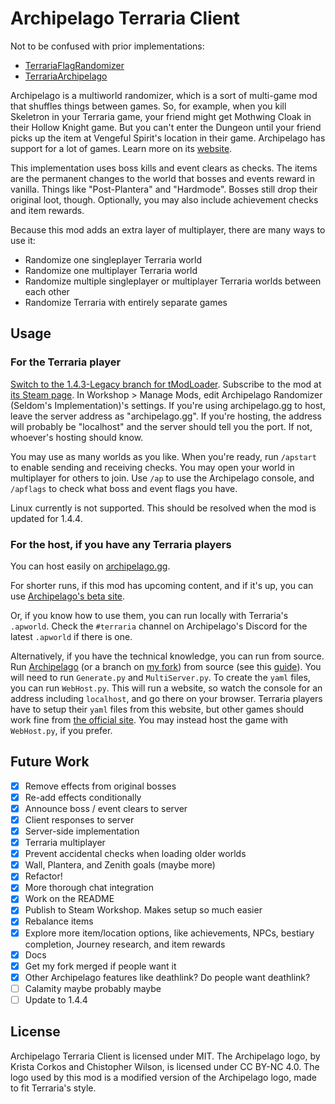 # Archipelago Terraria Client

Not to be confused with prior implementations:

- [TerrariaFlagRandomizer](https://github.com/Cronus-waters/TerrariaFlagRandomizer)
- [TerrariaArchipelago](https://github.com/Whoneedspacee/TerrariaArchipelago)

Archipelago is a multiworld randomizer, which is a sort of multi-game mod that shuffles things
between games. So, for example, when you kill Skeletron in your Terraria game, your friend might get
Mothwing Cloak in their Hollow Knight game. But you can't enter the Dungeon until your friend picks
up the item at Vengeful Spirit's location in their game. Archipelago has support for a lot of games.
Learn more on its [website](https://archipelago.gg/).

This implementation uses boss kills and event clears as checks. The items are the permanent changes
to the world that bosses and events reward in vanilla. Things like "Post-Plantera" and "Hardmode".
Bosses still drop their original loot, though. Optionally, you may also include achievement checks
and item rewards.

Because this mod adds an extra layer of multiplayer, there are many ways to use it:
- Randomize one singleplayer Terraria world
- Randomize one multiplayer Terraria world
- Randomize multiple singleplayer or multiplayer Terraria worlds between each other
- Randomize Terraria with entirely separate games

## Usage

### For the Terraria player

[Switch to the 1.4.3-Legacy branch for tModLoader](https://store.steampowered.com/news/app/1281930/view/3694688633575770202).
Subscribe to the mod at
[its Steam page](https://steamcommunity.com/sharedfiles/filedetails/?id=2922217554). In Workshop >
Manage Mods, edit Archipelago Randomizer (Seldom's Implementation)'s settings. If you're using
archipelago.gg to host, leave the server address as "archipelago.gg". If you're hosting, the address
will probably be "localhost" and the server should tell you the port. If not, whoever's hosting
should know.

You may use as many worlds as you like. When you're ready, run `/apstart` to enable sending and
receiving checks. You may open your world in multiplayer for others to join. Use `/ap` to use the
Archipelago console, and `/apflags` to check what boss and event flags you have.

Linux currently is not supported. This should be resolved when the mod is updated for 1.4.4.

### For the host, if you have any Terraria players

You can host easily on [archipelago.gg](https://archipelago.gg/).

For shorter runs, if this mod has upcoming content, and if it's up, you can use
[Archipelago's beta site](http://archipelago.gg:24242/).

Or, if you know how to use them, you can run locally with Terraria's `.apworld`. Check the
`#terraria` channel on Archipelago's Discord for the latest `.apworld` if there is one.

Alternatively, if you have the technical knowledge, you can run from source. Run
[Archipelago](https://github.com/ArchipelagoMW/Archipelago) (or a branch on
[my fork](https://github.com/Seldom-SE/Archipelago)) from source (see this
[guide](https://github.com/ArchipelagoMW/Archipelago/blob/main/docs/running%20from%20source.md)).
You will need to run `Generate.py` and `MultiServer.py`. To create the `yaml` files, you can run
`WebHost.py`. This will run a website, so watch the console for an address including `localhost`,
and go there on your browser. Terraria players have to setup their `yaml` files from this website,
but other games should work fine from [the official site](https://archipelago.gg/). You may instead
host the game with `WebHost.py`, if you prefer.

## Future Work

- [X] Remove effects from original bosses
- [X] Re-add effects conditionally
- [X] Announce boss / event clears to server
- [X] Client responses to server
- [X] Server-side implementation
- [X] Terraria multiplayer
- [X] Prevent accidental checks when loading older worlds
- [X] Wall, Plantera, and Zenith goals (maybe more)
- [X] Refactor!
- [X] More thorough chat integration
- [X] Work on the README
- [X] Publish to Steam Workshop. Makes setup so much easier
- [X] Rebalance items
- [X] Explore more item/location options, like achievements, NPCs, bestiary completion, Journey
research, and item rewards
- [X] Docs
- [X] Get my fork merged if people want it
- [X] Other Archipelago features like deathlink? Do people want deathlink?
- [ ] Calamity maybe probably maybe
- [ ] Update to 1.4.4

## License

Archipelago Terraria Client is licensed under MIT. The Archipelago logo, by Krista Corkos and
Chistopher Wilson, is licensed under CC BY-NC 4.0. The logo used by this mod is a modified version
of the Archipelago logo, made to fit Terraria's style.
